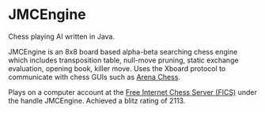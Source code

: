 # JMCEngine
Chess playing AI written in Java.

JMCEngine is an 8x8 board based alpha-beta searching chess engine which includes transposition table, null-move pruning, static exchange evaluation, opening book, killer move. Uses the Xboard protocol to communicate with chess GUIs such as [Arena Chess](http://www.playwitharena.com/).

Plays on a computer account at the [Free Internet Chess Server (FICS)](http://www.freechess.org/) under the handle JMCEngine. Achieved a blitz rating of 2113.
